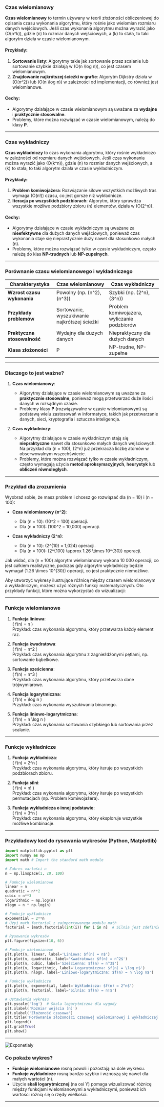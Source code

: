 ### **Czas wielomianowy**

**Czas wielomianowy** to termin używany w teorii złożoności obliczeniowej do opisania czasu wykonania algorytmu, który rośnie jako wielomian rozmiaru danych wejściowych. Jeśli czas wykonania algorytmu można wyrazić jako \(O(n^k)\), gdzie \(n\) to rozmiar danych wejściowych, a \(k\) to stała, to taki algorytm działa w czasie wielomianowym.

#### **Przykłady:**
1. **Sortowanie listy**: Algorytmy takie jak sortowanie przez scalanie lub sortowanie szybkie działają w \(O(n \log n)\), co jest czasem wielomianowym.
2. **Znajdowanie najkrótszej ścieżki w grafie**: Algorytm Dijkstry działa w \(O(n^2)\) lub \(O(n \log n)\) w zależności od implementacji, co również jest wielomianowe.

#### **Cechy:**
- Algorytmy działające w czasie wielomianowym są uważane za **wydajne** i **praktycznie stosowalne**.
- Problemy, które można rozwiązać w czasie wielomianowym, należą do klasy **P**.

---

### **Czas wykładniczy**

**Czas wykładniczy** to czas wykonania algorytmu, który rośnie wykładniczo w zależności od rozmiaru danych wejściowych. Jeśli czas wykonania można wyrazić jako \(O(k^n)\), gdzie \(n\) to rozmiar danych wejściowych, a \(k\) to stała, to taki algorytm działa w czasie wykładniczym.

#### **Przykłady:**
1. **Problem komiwojażera**: Rozwiązanie siłowe wszystkich możliwych tras wymaga \(O(n!)\) czasu, co jest gorsze niż wykładnicze.
2. **Iteracja po wszystkich podzbiorach**: Algorytm, który sprawdza wszystkie możliwe podzbiory zbioru \(n\) elementów, działa w \(O(2^n)\).

#### **Cechy:**
- Algorytmy działające w czasie wykładniczym są uważane za **nieefektywne** dla dużych danych wejściowych, ponieważ czas wykonania staje się niepraktycznie duży nawet dla stosunkowo małych \(n\).
- Problemy, które można rozwiązać tylko w czasie wykładniczym, często należą do klas **NP-trudnych** lub **NP-zupełnych**.

---

### **Porównanie czasu wielomianowego i wykładniczego**

| **Charakterystyka** | **Czas wielomianowy** | **Czas wykładniczy** |
| ----------------------------- | -------------------------------------- | ---------------------------------------- |
| **Wzrost czasu wykonania** | Powolny (np. \(n^2\), \(n^3\)) | Szybki (np. \(2^n\), \(3^n\)) |
| **Przykłady problemów** | Sortowanie, wyszukiwanie najkrótszej ścieżki | Problem komiwojażera, wyliczanie podzbiorów |
| **Praktyczna stosowalność** | Wydajny dla dużych danych | Niepraktyczny dla dużych danych |
| **Klasa złożoności** | P | NP-trudne, NP-zupełne |

---

### **Dlaczego to jest ważne?**

1. **Czas wielomianowy**:
   - Algorytmy działające w czasie wielomianowym są uważane za **praktycznie stosowalne**, ponieważ mogą przetwarzać duże ilości danych w rozsądnym czasie.
   - Problemy klasy **P** (rozwiązywalne w czasie wielomianowym) są podstawą wielu zastosowań w informatyce, takich jak przetwarzanie danych, sieci, kryptografia i sztuczna inteligencja.

2. **Czas wykładniczy**:
   - Algorytmy działające w czasie wykładniczym stają się **niepraktyczne** nawet dla stosunkowo małych danych wejściowych. Na przykład dla \(n = 100\), \(2^n\) już przekracza liczbę atomów w obserwowalnym wszechświecie.
   - Problemy, które można rozwiązać tylko w czasie wykładniczym, często wymagają użycia **metod aproksymacyjnych**, **heurystyk** lub **obliczeń równoległych**.

---

### **Przykład dla zrozumienia**

Wyobraź sobie, że masz problem i chcesz go rozwiązać dla \(n = 10\) i \(n = 100\):

- **Czas wielomianowy \(n^2\)**:
  - Dla \(n = 10\): \(10^2 = 100\) operacji.
  - Dla \(n = 100\): \(100^2 = 10\,000\) operacji.

- **Czas wykładniczy \(2^n\)**:
  - Dla \(n = 10\): \(2^{10} = 1\,024\) operacji.
  - Dla \(n = 100\): \(2^{100} \approx 1.26 \times 10^{30}\) operacji.

Jak widać, dla \(n = 100\) algorytm wielomianowy wykona 10 000 operacji, co jest całkiem realistyczne, podczas gdy algorytm wykładniczy będzie wymagał \(1.26 \times 10^{30}\) operacji, co jest praktycznie niemożliwe.

Aby utworzyć wykresy ilustrujące różnicę między czasem wielomianowym a wykładniczym, możesz użyć różnych funkcji matematycznych. Oto przykłady funkcji, które można wykorzystać do wizualizacji:

---

### **Funkcje wielomianowe**
1. **Funkcja liniowa**:  
   \( f(n) = n \)  
   Przykład: czas wykonania algorytmu, który przetwarza każdy element raz.

2. **Funkcja kwadratowa**:  
   \( f(n) = n^2 \)  
   Przykład: czas wykonania algorytmu z zagnieżdżonymi pętlami, np. sortowanie bąbelkowe.

3. **Funkcja sześcienna**:  
   \( f(n) = n^3 \)  
   Przykład: czas wykonania algorytmu, który przetwarza dane trójwymiarowe.

4. **Funkcja logarytmiczna**:  
   \( f(n) = \log n \)    
   Przykład: czas wykonania wyszukiwania binarnego.

5. **Funkcja liniowo-logarytmiczna**:  
   \( f(n) = n \log n \)  
   Przykład: czas wykonania sortowania szybkiego lub sortowania przez scalanie.

---

### **Funkcje wykładnicze**
1. **Funkcja wykładnicza**:  
   \( f(n) = 2^n \)  
   Przykład: czas wykonania algorytmu, który iteruje po wszystkich podzbiorach zbioru.

2. **Funkcja silni**:  
   \( f(n) = n! \)  
   Przykład: czas wykonania algorytmu, który iteruje po wszystkich permutacjach (np. Problem komiwojażera).

3. **Funkcja wykładnicza o innej podstawie**:  
   \( f(n) = 3^n \)  
   Przykład: czas wykonania algorytmu, który eksploruje wszystkie możliwe kombinacje.

---

### **Przykładowy kod do rysowania wykresów (Python, Matplotlib)**

```python
import matplotlib.pyplot as plt
import numpy as np
import math # Import the standard math module

# Zakres wartości n
n = np.linspace(1, 20, 100)

# Funkcje wielomianowe
linear = n
quadratic = n**2
cubic = n**3
logarithmic = np.log(n)
nlogn = n * np.log(n)

# Funkcje wykładnicze
exponential = 2**n
# Użyj math.factorial z zaimportowanego modułu math
factorial = [math.factorial(int(i)) for i in n]  # Silnia jest zdefiniowana tylko dla liczb całkowitych

# Rysowanie wykresów
plt.figure(figsize=(10, 6))

# Funkcje wielomianowe
plt.plot(n, linear, label='Liniowa: $f(n) = n$')
plt.plot(n, quadratic, label='Kwadratowa: $f(n) = n^2$')
plt.plot(n, cubic, label='Sześcienna: $f(n) = n^3$')
plt.plot(n, logarithmic, label='Logarytmiczna: $f(n) = \log n$')
plt.plot(n, nlogn, label='Liniowo-logarytmiczna: $f(n) = n \log n$')

# Funkcje wykładnicze
plt.plot(n, exponential, label='Wykładnicza: $f(n) = 2^n$')
plt.plot(n, factorial, label='Silnia: $f(n) = n!$')

# Ustawienia wykresu
plt.yscale('log')  # Skala logarytmiczna dla wygody
plt.xlabel('Rozmiar wejścia (n)')
plt.ylabel('Złożoność czasowa')
plt.title('Porównanie złożoności czasowej wielomianowej i wykładniczej')
plt.legend()
plt.grid(True)
plt.show()
```

---
![Exponetialy](../assets/exponetialy.png)

### **Co pokaże wykres?**
- **Funkcje wielomianowe** rosną powoli i pozostają na dole wykresu.
- **Funkcje wykładnicze** rosną bardzo szybko i wznoszą się nawet dla małych wartości \(n\).
- Użycie **skali logarytmicznej** (na osi Y) pomaga wizualizować różnicę między funkcjami wielomianowymi a wykładniczymi, ponieważ ich wartości różnią się o rzędy wielkości.

---